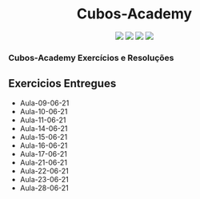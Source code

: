 <h1 align="center"> 
Cubos-Academy
</h1>

<p align="center">
    <img src="https://img.shields.io/github/issues/Hyagobsantos/Cubos-Academy-Exercicios?style=flat-square" />
    <img src="https://img.shields.io/github/forks/Hyagobsantos/Cubos-Academy-Exercicios?style=flat-square" />
    <img src="https://img.shields.io/github/stars/Hyagobsantos/Cubos-Academy-Exercicios?style=flat-square" />
    <img src="https://img.shields.io/github/license/Hyagobsantos/Cubos-Academy-Exercicios?style=flat-square" />
</p>

### Cubos-Academy Exercícios e Resoluções 

## Exercicios Entregues 

* Aula-09-06-21 
* Aula-10-06-21
* Aula-11-06-21         
* Aula-14-06-21 
* Aula-15-06-21
* Aula-16-06-21
* Aula-17-06-21
* Aula-21-06-21
* Aula-22-06-21
* Aula-23-06-21
* Aula-28-06-21

